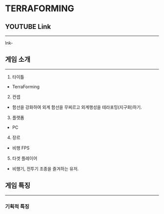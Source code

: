 # TERRAFORMING

## YOUTUBE Link
---
lnk-
## 게임 소개
---

1. 타이틀
 * TerraForming
2. 컨셉
 * 함선을 강화하여 외계 함선을 무찌르고 외계행성을 테라포밍(지구화)하기.
3. 플랫폼
 * PC
4. 장르
 * 비행 FPS
5. 타겟 플레이어
 * 비행기, 전투기 조종을 즐겨하는 유저.
 
## 게임 특징
---
### 기획적 특징

